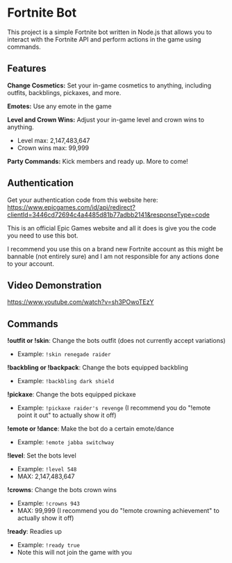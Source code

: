 
# Fortnite Bot
This project is a simple Fortnite bot written in Node.js that allows you to interact with the Fortnite API and perform actions in the game using commands.
## Features 
**Change Cosmetics:** Set your in-game cosmetics to anything, including outfits, backblings, pickaxes, and more.

**Emotes:** Use any emote in the game

**Level and Crown Wins:** Adjust your in-game level and crown wins to anything. 


- Level max: 2,147,483,647
- Crown wins max: 99,999

**Party Commands:** Kick members and ready up. More to come!

## Authentication

Get your authentication code from this website here: https://www.epicgames.com/id/api/redirect?clientId=3446cd72694c4a4485d81b77adbb2141&responseType=code

This is an official Epic Games website and all it does is give you the code you need to use this bot.

I recommend you use this on a brand new Fortnite account as this might be bannable (not entirely sure) and I am not responsible for any actions done to your account.

## Video Demonstration

https://www.youtube.com/watch?v=sh3POwoTEzY

## Commands
**!outfit or !skin**: Change the bots outfit (does not currently accept variations)
- Example: ``!skin renegade raider``

**!backbling or !backpack**: Change the bots equipped backbling
- Example: ``!backbling dark shield``

**!pickaxe**: Change the bots equipped pickaxe
- Example: ``!pickaxe raider's revenge``
(I recommend you do "!emote point it out" to actually show it off)

**!emote or !dance**: Make the bot do a certain emote/dance
- Example: ``!emote jabba switchway``

**!level**: Set the bots level 
- Example: ``!level 548``
- MAX: 2,147,483,647

**!crowns**: Change the bots crown wins
- Example: ``!crowns 943``
- MAX: 99,999
(I recommend you do "!emote crowning achievement" to actually show it off)

**!ready**: Readies up
- Example: ``!ready true``
- Note this will not join the game with you
